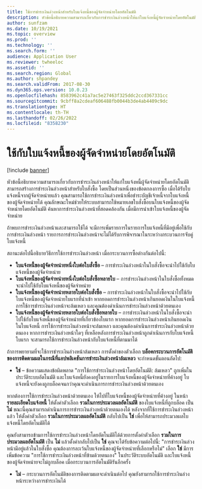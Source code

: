 ```yaml
---
title: ใช้การชำระเงินล่วงหน้าสำหรับใบแจ้งหนี้ของผู้จัดจำหน่ายโดยอัตโนมัติ
description: หัวข้อนี้อธิบายความสามารถเกี่ยวกับการชำระเงินล่วงหน้าให้แก่ใบแจ้งหนี้ผู้จัดจำหน่ายโดยอัตโนมัติ
author: sunfzam
ms.date: 10/19/2021
ms.topic: overview
ms.prod: ''
ms.technology: ''
ms.search.form: ''
audience: Application User
ms.reviewer: twheeloc
ms.assetid: ''
ms.search.region: Global
ms.author: shpandey
ms.search.validFrom: 2017-08-30
ms.dyn365.ops.version: 10.0.23
ms.openlocfilehash: 8583962c41a7ac5e27463f325ddc2ccd367331cc
ms.sourcegitcommit: 9cbff8a2cdeaf606488fb0044b3de4ab4409c9dc
ms.translationtype: HT
ms.contentlocale: th-TH
ms.lasthandoff: 02/26/2022
ms.locfileid: "8358230"
---
```

# <a name="automatically-apply-to-vendor-invoices"></a>ใช้กับใบแจ้งหนี้ของผู้จัดจำหน่ายโดยอัตโนมัติ

[!include [banner](../includes/banner.md)]

หัวข้อนี้อธิบายความสามารถเกี่ยวกับการชำระเงินล่วงหน้าให้แก่ใบแจ้งหนี้ผู้จัดจำหน่ายโดยอัตโนมัติ สามารถสร้างการชำระเงินล่วงหน้าสำหรับใบสั่งซื้อ โดยเป็นส่วนหนึ่งของข้อตกลงการซื้อ เมื่อได้รับใบแจ้งหนี้จากผู้จัดจำหน่ายแล้ว คุณสามารถใช้การชําระเงินล่วงหน้าเพื่อชําระบัญชีเจ้าหนี้จากใบแจ้งหนี้ของผู้จัดจำหน่ายได้ คุณลักษณะใหม่ช่วยให้ระบบสามารถใช้หมายเลขใบสั่งซื้อบนใบแจ้งหนี้ของผู้จัดจำหน่ายโดยอัตโนมัติ ค้นหาการชำระเงินล่วงหน้าที่สอดคล้องกัน เมื่อมีการนําเข้าใบแจ้งหนี้ของผู้จัดจำหน่าย

ถ้าพบการชำระเงินล่วงหน้าและสามารถใช้ได้ จะมีการเพิ่มรายการในรายการใบแจ้งหนี้ที่มีอยู่เพื่อใช้กับการชำระเงินล่วงหน้า รายการการชำระเงินล่วงหน้าจะไม่ได้รับการพิจารณาในระหว่างกระบวนการจับคู่ใบแจ้งหนี้

สถานะต่อไปนี้อธิบายวิธีการใช้การชำระเงินล่วงหน้า เมื่อกระบวนการซื้อต่างกันต่อไปนี้:

- **ใบแจ้งหนี้ของผู้จัดจำหน่ายหนึ่งใบต่อใบสั่งซื้อ** – การชำระเงินล่วงหน้าในใบสั่งซื้อจะนำไปใช้กับใบแจ้งหนี้ของผู้จัดจำหน่าย
- **ใบแจ้งหนี้ของผู้จัดจำหน่ายหนึ่งใบต่อใบสั่งซื้อหลายใบ** – การชำระเงินล่วงหน้าในใบสั่งซื้อทั้งหมดจะนำไปใช้กับใบแจ้งหนี้ของผู้จัดจำหน่าย
- **ใบแจ้งหนี้ของผู้จัดจำหน่ายหลายใบต่อใบสั่งซื้อ** – การชำระเงินล่วงหน้าในใบสั่งซื้อจะนำไปใช้กับใบแจ้งหนี้ของผู้จัดจำหน่ายใบแรกที่นำเข้า หากยอดการชำระเงินล่วงหน้าเกินยอดเงินในใบแจ้งหนี้ การใช้การชำระเงินล่วงหน้าจะล้มเหลว และคุณต้องดำเนินการชำระเงินล่วงหน้าด้วยตนเอง
- **ใบแจ้งหนี้ของผู้จัดจำหน่ายหลายใบต่อใบสั่งซื้อหลายใบ** – การชำระเงินล่วงหน้าในใบสั่งซื้อจะนำไปใช้กับใบแจ้งหนี้ของผู้จัดจำหน่ายที่เกี่ยวข้องใบแรก หากยอดการชำระเงินล่วงหน้าเกินยอดเงินในใบแจ้งหนี้ การใช้การชำระเงินล่วงหน้าจะล้มเหลว และคุณต้องดำเนินการชำระเงินล่วงหน้าด้วยตนเอง หากการชำระเงินล่วงหน้าใดๆ ที่เหลือหลังการชำระเงินล่วงหน้าถูกดำเนินการกับใบแจ้งหนี้ใบแรก จะสามารถใช้การชำระเงินล่วงหน้ากับใบแจ้งหนี้ที่ตามมาได้

ถ้าการพยายามที่จะใช้การชำระเงินล่วงหน้าล้มเหลว การตั้งค่าของตัวเลือก **บล็อคกระบวนการอัตโนมัติของการติดตามผลในกรณีที่แอปพลิเคชันการชำระเงินล่วงหน้าล้มเหลว** จะกำหนดขั้นตอนถัดไป:

- **ใช่** – ข้อความแสดงข้อผิดพลาด "การใช้การชำระเงินล่วงหน้าโดยอัตโนมัติ: ล้มเหลว" ถูกเพิ่มในประวัติระบบอัตโนมัติ และใบแจ้งหนี้ยังคงอยู่ในรายการใบแจ้งหนี้ของผู้จัดจำหน่ายที่ค้างอยู่ ใบแจ้งหนี้จะยังคงถูกบล็อคจนกว่าคุณจะดำเนินการการชำระเงินล่วงหน้าด้วยตนเอง

หากต้องการใช้การชำระเงินล่วงหน้าด้วยตนเอง ให้ไปที่ใบแจ้งหนี้ของผู้จัดจำหน่ายที่ค้างอยู่ ในหน้า **รายละเอียดใบแจ้งหนี้** ให้ตั้งค่าตัวเลือก **รวมในการประมวลผลอัตโนมัติ** ของใบแจ้งหนี้ที่ถูกบล็อค เป็น **ไม่** ขณะนี้คุณสามารถดำเนินการการชำระเงินล่วงหน้าด้วยตนเองได้ หลังจากที่ใช้การชำระเงินล่วงหน้าแล้ว ให้ตั้งค่าตัวเลือก **รวมในการประมวลผลอัตโนมัติ** กลับไปเป็น **ใช่** เพื่อให้สามารถประมวลผลใบแจ้งหนี้โดยอัตโนมัติได้

คุณยังสามารถข้ามการใช้การชำระเงินล่วงหน้าโดยอัตโนมัติได้ด้วยการตั้งค่าตัวเลือก **รวมในการประมวลผลอัตโนมัติ** เป็น **ไม่** แล้วตั้งค่ากลับไปเป็น **ใช่** คุณจะได้รับข้อความต่อไปนี้: "การชำระเงินล่วงหน้ามีอยู่แล้วในใบสั่งซื้อ คุณต้องการละเว้นใบแจ้งหนี้ของผู้จัดจำหน่ายที่เลือกหรือไม่" เลือก **ใช่** มีการเพิ่มข้อความ "การใช้การชำระเงินล่วงหน้าที่ข้ามด้วยตนเอง" ในประวัติระบบอัตโนมัติ และใบแจ้งหนี้ของผู้จัดจำหน่ายจะไม่ถูกบล็อค เมื่อกระบวนการอัตโนมัติรันอีกครั้ง

- **ไม่** – กระบวนการอัตโนมัติของการติดตามผลจะดำเนินต่อไป คุณยังสามารถใช้การชําระเงินล่วงหน้าระหว่างการชําระเงินได้
